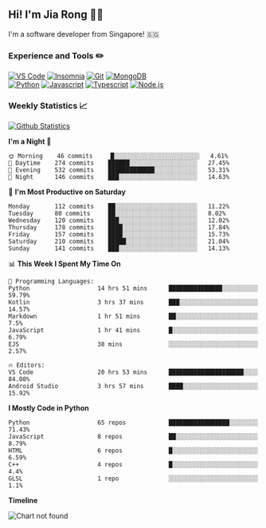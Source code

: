 ## Hi! I'm Jia Rong 👋🏻

I'm a software developer from Singapore! 🇸🇬

### Experience and Tools ✏️
[![VS Code](https://img.shields.io/badge/VS%20Code-007acc?style=for-the-badge&logo=visual-studio-code&logoColor=white)](https://code.visualstudio.com)
[![Insomnia](https://img.shields.io/badge/Insomina-5849be?style=for-the-badge&logo=insomnia&logoColor=white)](https://insomnia.rest/)
[![Git](https://img.shields.io/badge/Git-f05032?style=for-the-badge&logo=git&logoColor=white)](https://git-scm.com/)
[![MongoDB](https://img.shields.io/badge/MongoDB-47a248?style=for-the-badge&logo=mongodb&logoColor=white)](https://www.mongodb.com/)    
[![Python](https://img.shields.io/badge/Python-3776ab?style=for-the-badge&logo=python&logoColor=white)](https://www.python.org/)
[![Javascript](https://img.shields.io/badge/Javascript-f7df1e?style=for-the-badge&logo=javascript&logoColor=white)](https://developer.mozilla.org/en-US/docs/Web/JavaScript)
[![Typescript](https://img.shields.io/badge/Typescript-007acc?style=for-the-badge&logo=typescript&logoColor=white)](https://www.typescriptlang.org/)
[![Node.js](https://img.shields.io/badge/Node.js-339933?style=for-the-badge&logo=node.js&logoColor=white)](https://nodejs.org/en/)

### Weekly Statistics 📈
[![Github Statistics](https://github-readme-stats.vercel.app/api?username=fourjr&count_private=true)](https://github.com/anuraghazra/github-readme-stats)

<!--START_SECTION:waka-->
**I'm a Night 🦉** 

```text
🌞 Morning    46 commits     █░░░░░░░░░░░░░░░░░░░░░░░░   4.61% 
🌆 Daytime    274 commits    ██████░░░░░░░░░░░░░░░░░░░   27.45% 
🌃 Evening    532 commits    █████████████░░░░░░░░░░░░   53.31% 
🌙 Night      146 commits    ███░░░░░░░░░░░░░░░░░░░░░░   14.63%

```
📅 **I'm Most Productive on Saturday** 

```text
Monday       112 commits    ██░░░░░░░░░░░░░░░░░░░░░░░   11.22% 
Tuesday      80 commits     ██░░░░░░░░░░░░░░░░░░░░░░░   8.02% 
Wednesday    120 commits    ███░░░░░░░░░░░░░░░░░░░░░░   12.02% 
Thursday     178 commits    ████░░░░░░░░░░░░░░░░░░░░░   17.84% 
Friday       157 commits    ████░░░░░░░░░░░░░░░░░░░░░   15.73% 
Saturday     210 commits    █████░░░░░░░░░░░░░░░░░░░░   21.04% 
Sunday       141 commits    ███░░░░░░░░░░░░░░░░░░░░░░   14.13%

```


📊 **This Week I Spent My Time On** 

```text
💬 Programming Languages: 
Python                   14 hrs 51 mins      ███████████████░░░░░░░░░░   59.79% 
Kotlin                   3 hrs 37 mins       ███░░░░░░░░░░░░░░░░░░░░░░   14.57% 
Markdown                 1 hr 51 mins        ██░░░░░░░░░░░░░░░░░░░░░░░   7.5% 
JavaScript               1 hr 41 mins        █░░░░░░░░░░░░░░░░░░░░░░░░   6.79% 
EJS                      38 mins             ░░░░░░░░░░░░░░░░░░░░░░░░░   2.57%

🔥 Editors: 
VS Code                  20 hrs 53 mins      █████████████████████░░░░   84.08% 
Android Studio           3 hrs 57 mins       ████░░░░░░░░░░░░░░░░░░░░░   15.92%

```

**I Mostly Code in Python** 

```text
Python                   65 repos            █████████████████░░░░░░░░   71.43% 
JavaScript               8 repos             ██░░░░░░░░░░░░░░░░░░░░░░░   8.79% 
HTML                     6 repos             █░░░░░░░░░░░░░░░░░░░░░░░░   6.59% 
C++                      4 repos             █░░░░░░░░░░░░░░░░░░░░░░░░   4.4% 
GLSL                     1 repo              ░░░░░░░░░░░░░░░░░░░░░░░░░   1.1%

```


**Timeline**

![Chart not found](https://github.com/fourjr/fourjr/blob/master/charts/bar_graph.png) 


<!--END_SECTION:waka-->
